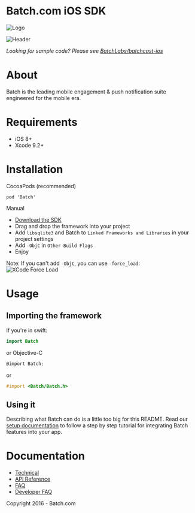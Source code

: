 Batch.com iOS SDK
==================

![Logo](http://batch-doc.s3.amazonaws.com/logo_batch_192.gif)

![Header](http://batch-doc.s3.amazonaws.com/General/BatchHeader.png)

*Looking for sample code? Please see [BatchLabs/batchcast-ios](https://github.com/batchlabs/batchcast-ios)*

# About

Batch is the leading mobile engagement & push notification suite engineered for the mobile era.

# Requirements
 - iOS 8+
 - Xcode 9.2+

# Installation
CocoaPods (recommended)

```
pod 'Batch'
```

Manual  
 - [Download the SDK](https://batch.com/download/ios)
 - Drag and drop the framework into your project
 - Add `libsqlite3` and Batch to `Linked Frameworks and Libraries` in your project settings
 - Add `-ObjC` in `Other Build Flags`
 - Enjoy

Note: If you can't add `-ObjC`, you can use `-force_load`:  
![XCode Force Load](https://batch-doc.s3.amazonaws.com/GettingStarted/iOS/ios_force_load.png)

# Usage

## Importing the framework
If you're in swift:
```swift
import Batch
```

or Objective-C

```Objective-C
@import Batch;
```

or
```Objective-C
#import <Batch/Batch.h>
```

## Using it
Describing what Batch can do is a little too big for this README.
Read our [setup documentation](https://batch.com/doc/ios/sdk-integration/initial-setup.html) to follow a step by step tutorial for integrating Batch features into your app.

# Documentation

 - [Technical](https://batch.com/doc)
 - [API Reference](https://batch.com/ios-api-reference/index.html)
 - [FAQ](https://batch.com/doc/faq/general.html)
 - [Developer FAQ](https://batch.com/developers)

Copyright 2016 - Batch.com

